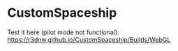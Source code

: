# CustomSpaceship

Test it here (pilot mode not functional): https://r3dnw.github.io/CustomSpaceship/Builds/WebGL
